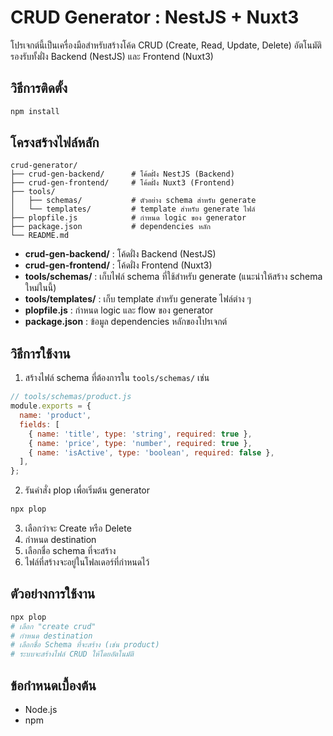 # CRUD Generator : NestJS + Nuxt3

โปรเจกต์นี้เป็นเครื่องมือสำหรับสร้างโค้ด CRUD (Create, Read, Update, Delete) อัตโนมัติ รองรับทั้งฝั่ง Backend (NestJS) และ Frontend (Nuxt3)

## วิธีการติดตั้ง

```bash
npm install
```

## โครงสร้างไฟล์หลัก

```
crud-generator/
├── crud-gen-backend/      # โค้ดฝั่ง NestJS (Backend)
├── crud-gen-frontend/     # โค้ดฝั่ง Nuxt3 (Frontend)
├── tools/
│   ├── schemas/           # ตัวอย่าง schema สำหรับ generate
│   └── templates/         # template สำหรับ generate ไฟล์
├── plopfile.js            # กำหนด logic ของ generator
├── package.json           # dependencies หลัก
└── README.md
```

- **crud-gen-backend/** : โค้ดฝั่ง Backend (NestJS)
- **crud-gen-frontend/** : โค้ดฝั่ง Frontend (Nuxt3)
- **tools/schemas/** : เก็บไฟล์ schema ที่ใช้สำหรับ generate (แนะนำให้สร้าง schema ใหม่ในนี้)
- **tools/templates/** : เก็บ template สำหรับ generate ไฟล์ต่าง ๆ
- **plopfile.js** : กำหนด logic และ flow ของ generator
- **package.json** : ข้อมูล dependencies หลักของโปรเจกต์

## วิธีการใช้งาน

1. สร้างไฟล์ schema ที่ต้องการใน `tools/schemas/` เช่น

```js
// tools/schemas/product.js
module.exports = {
  name: 'product',
  fields: [
    { name: 'title', type: 'string', required: true },
    { name: 'price', type: 'number', required: true },
    { name: 'isActive', type: 'boolean', required: false },
  ],
};
```

2. รันคำสั่ง plop เพื่อเริ่มต้น generator

```bash
npx plop
```

3. เลือกว่าจะ Create หรือ Delete
4. กำหนด destination
5. เลือกชื่อ schema ที่จะสร้าง
6. ไฟล์ที่สร้างจะอยู่ในโฟลเดอร์ที่กำหนดไว้

## ตัวอย่างการใช้งาน

```bash
npx plop
# เลือก "create crud"
# กำหนด destination
# เลือกชื่อ Schema ที่จะสร้าง (เช่น product)
# ระบบจะสร้างไฟล์ CRUD ให้โดยอัตโนมัติ
```

## ข้อกำหนดเบื้องต้น

- Node.js
- npm
